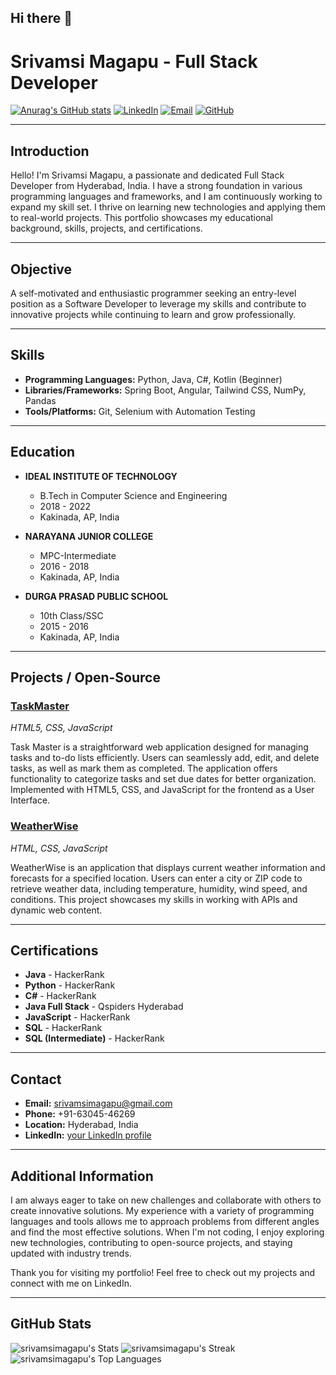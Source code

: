 ## Hi there 👋

# Srivamsi Magapu - Full Stack Developer
[![Anurag's GitHub stats](https://github-readme-stats.vercel.app/api?username=srivamsimagapu)](https://github.com/anuraghazra/github-readme-stats)
[![LinkedIn](https://img.shields.io/badge/LinkedIn-blue?style=flat&logo=linkedin)](https://www.linkedin.com/in/your-linkedin-profile) 
[![Email](https://img.shields.io/badge/Email-srivamsimagapu@gmail.com-red?style=flat&logo=gmail)](mailto:srivamsimagapu@gmail.com)
[![GitHub](https://img.shields.io/badge/GitHub-yourusername-black?style=flat&logo=github)](https://github.com/srivamsimagapu)

---

## Introduction

Hello! I'm Srivamsi Magapu, a passionate and dedicated Full Stack Developer from Hyderabad, India. I have a strong foundation in various programming languages and frameworks, and I am continuously working to expand my skill set. I thrive on learning new technologies and applying them to real-world projects. This portfolio showcases my educational background, skills, projects, and certifications.

---

## Objective

A self-motivated and enthusiastic programmer seeking an entry-level position as a Software Developer to leverage my skills and contribute to innovative projects while continuing to learn and grow professionally.

---

## Skills

- **Programming Languages:** Python, Java, C#, Kotlin (Beginner)
- **Libraries/Frameworks:** Spring Boot, Angular, Tailwind CSS, NumPy, Pandas
- **Tools/Platforms:** Git, Selenium with Automation Testing

---

## Education

- **IDEAL INSTITUTE OF TECHNOLOGY**
  - B.Tech in Computer Science and Engineering
  - 2018 - 2022
  - Kakinada, AP, India

- **NARAYANA JUNIOR COLLEGE**
  - MPC-Intermediate
  - 2016 - 2018
  - Kakinada, AP, India

- **DURGA PRASAD PUBLIC SCHOOL**
  - 10th Class/SSC
  - 2015 - 2016
  - Kakinada, AP, India

---

## Projects / Open-Source

### [TaskMaster](https://github.com/yourusername/TaskMaster)
*HTML5, CSS, JavaScript*

Task Master is a straightforward web application designed for managing tasks and to-do lists efficiently. Users can seamlessly add, edit, and delete tasks, as well as mark them as completed. The application offers functionality to categorize tasks and set due dates for better organization. Implemented with HTML5, CSS, and JavaScript for the frontend as a User Interface.

### [WeatherWise](https://github.com/yourusername/WeatherWise)
*HTML, CSS, JavaScript*

WeatherWise is an application that displays current weather information and forecasts for a specified location. Users can enter a city or ZIP code to retrieve weather data, including temperature, humidity, wind speed, and conditions. This project showcases my skills in working with APIs and dynamic web content.

---

## Certifications

- **Java** - HackerRank
- **Python** - HackerRank
- **C#** - HackerRank
- **Java Full Stack** - Qspiders Hyderabad
- **JavaScript** - HackerRank
- **SQL** - HackerRank
- **SQL (Intermediate)** - HackerRank

---

## Contact

- **Email:** [srivamsimagapu@gmail.com](mailto:srivamsimagapu@gmail.com)
- **Phone:** +91-63045-46269
- **Location:** Hyderabad, India
- **LinkedIn:** [your LinkedIn profile](https://www.linkedin.com/in/srivamsimagapu)

---

## Additional Information

I am always eager to take on new challenges and collaborate with others to create innovative solutions. My experience with a variety of programming languages and tools allows me to approach problems from different angles and find the most effective solutions. When I'm not coding, I enjoy exploring new technologies, contributing to open-source projects, and staying updated with industry trends.

Thank you for visiting my portfolio! Feel free to check out my projects and connect with me on LinkedIn.

---

## GitHub Stats

![srivamsimagapu's Stats](https://github-readme-stats.vercel.app/api?username=srivamsimagapu&theme=tokyonight&show_icons=true&hide_border=false&count_private=true)
![srivamsimagapu's Streak](https://github-readme-streak-stats.herokuapp.com/?user=srivamsimagapu&theme=tokyonight&hide_border=false)
![srivamsimagapu's Top Languages](https://github-readme-stats.vercel.app/api/top-langs/?username=srivamsimagapu&theme=tokyonight&show_icons=true&hide_border=false&layout=compact)
